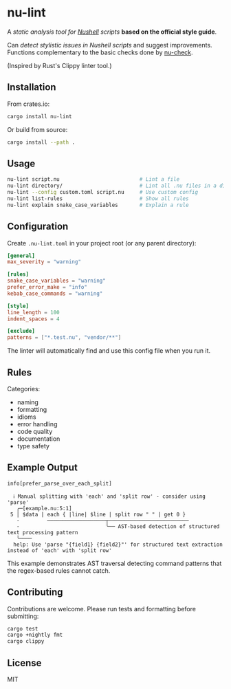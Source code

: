 # nu-lint

A *static analysis tool for [Nushell](https://www.nushell.sh/) scripts* **based on the official style guide**.

Can *detect stylistic issues in Nushell scripts* and suggest improvements. Functions complementary to the basic checks done by [nu-check](https://www.nushell.sh/commands/docs/nu-check.html).

(Inspired by Rust's Clippy linter tool.)

## Installation

From crates.io:

```bash
cargo install nu-lint
```

Or build from source:

```bash
cargo install --path .
```

## Usage

```bash
nu-lint script.nu                          # Lint a file
nu-lint directory/                         # Lint all .nu files in a directory
nu-lint --config custom.toml script.nu     # Use custom config
nu-lint list-rules                         # Show all rules
nu-lint explain snake_case_variables       # Explain a rule
```

## Configuration

Create `.nu-lint.toml` in your project root (or any parent directory):

```toml
[general]
max_severity = "warning"

[rules]
snake_case_variables = "warning"
prefer_error_make = "info"
kebab_case_commands = "warning"

[style]
line_length = 100
indent_spaces = 4

[exclude]
patterns = ["*.test.nu", "vendor/**"]
```

The linter will automatically find and use this config file when you run it.

## Rules

Categories:

- naming
- formatting
- idioms
- error handling
- code quality
- documentation
- type safety

## Example Output

```text
info[prefer_parse_over_each_split]

  ℹ Manual splitting with 'each' and 'split row' - consider using 'parse'
   ╭─[example.nu:5:1]
 5 │ $data | each { |line| $line | split row " " | get 0 }
   ·         ───────────────────┬──────────────────────────
   ·                            ╰── AST-based detection of structured text processing pattern
   ╰────
  help: Use 'parse "{field1} {field2}"' for structured text extraction instead of 'each' with 'split row'
```

This example demonstrates AST traversal detecting command patterns that the regex-based rules cannot catch.

## Contributing

Contributions are welcome. Please run tests and formatting before submitting:

```bash
cargo test
cargo +nightly fmt
cargo clippy
```

## License

MIT
